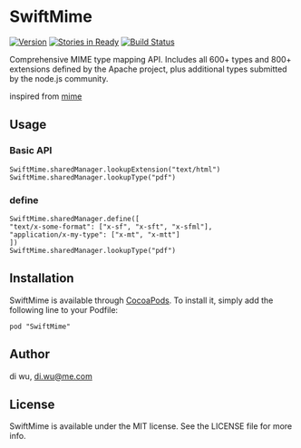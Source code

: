 
# SwiftMime

[![Version](https://img.shields.io/cocoapods/v/SwiftMime.svg?style=flat)](http://cocoadocs.org/docsets/SwiftMime)
[![Stories in Ready](https://badge.waffle.io/weekwood/SwiftMime.png?label=ready&title=Ready)](https://waffle.io/weekwood/SwiftMime)
[![Build Status](https://travis-ci.org/weekwood/SwiftMime.svg?branch=master)](https://travis-ci.org/weekwood/SwiftMime)

Comprehensive MIME type mapping API. Includes all 600+ types and 800+ extensions defined by the Apache project, plus additional types submitted by the node.js community.

inspired from [mime](https://github.com/broofa/node-mime)

## Usage

### Basic API

    SwiftMime.sharedManager.lookupExtension("text/html")
    SwiftMime.sharedManager.lookupType("pdf")

### define

  	SwiftMime.sharedManager.define([
  	"text/x-some-format": ["x-sf", "x-sft", "x-sfml"],
  	"application/x-my-type": ["x-mt", "x-mtt"]
  	])
	SwiftMime.sharedManager.lookupType("pdf")

## Installation

SwiftMime is available through [CocoaPods](http://cocoapods.org). To install
it, simply add the following line to your Podfile:

    pod "SwiftMime"

## Author

di wu, di.wu@me.com

## License

SwiftMime is available under the MIT license. See the LICENSE file for more info.

